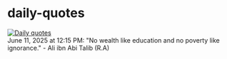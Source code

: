 # daily-quotes
[![Daily quotes](https://github.com/ceepu8/daily-quotes/actions/workflows/daily-quote.yml/badge.svg)](https://github.com/ceepu8/daily-quotes/actions/workflows/daily-quote.yml)<br/>
June 11, 2025 at 12:15 PM: "No wealth like education and no poverty like ignorance." - Ali ibn Abi Talib (R.A)
